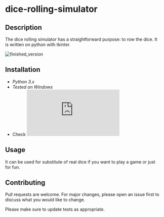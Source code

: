 # dice-rolling-simulator
## Description

The dice rolling simulator has a straightforward purpose: to row the dice. It is written on python with tkinter. 

![finished_version](https://user-images.githubusercontent.com/77811406/111755379-b4d67d80-88a1-11eb-94d2-cf3d07a20c02.jpg)

## Installation

* *Python 3.x*
* *Tested on Windows*
* Check ![requirements](https://github.com/Damyanmd/dice-rolling-simulator/blob/main/requirements.txt?raw=true)

## Usage

It can be used for substitute of real dice if you want to play a game or just for fun.

## Contributing
Pull requests are welcome. For major changes, please open an issue first to discuss what you would like to change.

Please make sure to update tests as appropriate.

